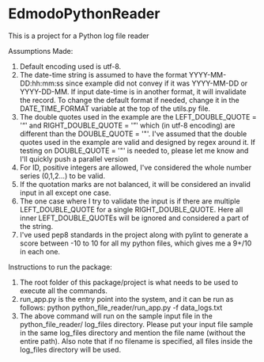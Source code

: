 # EdmodoPythonReader
This is a project for a Python log file reader 

Assumptions Made:

1. Default encoding used is utf-8.
2. The date-time string is assumed to have the format YYYY-MM-DD:hh:mm:ss
   since example did not convey if it was YYYY-MM-DD or YYYY-DD-MM.
   If input date-time is in another format, it will invalidate the record. 
   To change the default format if needed, change it in the DATE_TIME_FORMAT 
   variable at the top of the utils.py file.
3. The double quotes used in the example are the LEFT_DOUBLE_QUOTE = '“' and
   RIGHT_DOUBLE_QUOTE = '”' which (in utf-8 encoding) are different than the
   DOUBLE_QUOTE = '"'. I've assumed that the double quotes used in the example
   are valid and designed by regex around it. If testing on DOUBLE_QUOTE = '"'
   is needed to, please let me know and I'll quickly push a parallel version
4. For ID, positive integers are allowed, I've considered the whole number
   series (0,1,2...) to be valid. 
5. If the quotation marks are not balanced, it will be considered an invalid input
   in all except one case.
6. The one case where I try to validate the input is if there are multiple LEFT_DOUBLE_QUOTE
   for a single RIGHT_DOUBLE_QUOTE. Here all inner LEFT_DOUBLE_QUOTEs will be ignored
   and considered a part of the string.
7. I've used pep8 standards in the project along with pylint to generate a score between -10 to 10
   for all my python files, which gives me a 9+/10 in each one.


Instructions to run the package:

1. The root folder of this package/project is what needs to be used to execute
   all the commands.
2. run_app.py is the entry point into the system, and it can be run as follows:
   python python_file_reader/run_app.py -f data_logs.txt
3. The above command will run on the sample input file in the python_file_reader/
   log_files directory. Please put your input file sample in the same log_files directory
   and mention the file name (without the entire path). Also note that if no filename
   is specified, all files inside the log_files directory will be used.